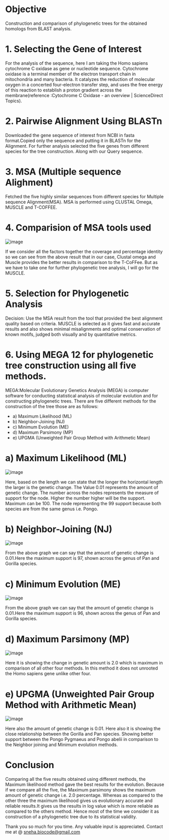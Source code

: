 
# Objective
Construction and comparison of phylogenetic trees for the obtained homologs from BLAST analysis.

# 1. Selecting the Gene of Interest
For the analysis of the sequence, here I am taking the Homo sapiens cytochrome C oxidase as gene or nucleotide sequence. Cytochrome oxidase is a terminal member of the electron transport chain in mitochondria and many bacteria. It catalyzes the reduction of molecular oxygen in a concerted four-electron transfer step, and uses the free energy of this reaction to establish a proton gradient across the membrane(reference :Cytochrome C Oxidase - an overview | ScienceDirect Topics).

# 2. Pairwise Alignment Using BLASTn
Downloaded the gene sequence of interest from NCBI in fasta format.Copied only the sequence and putting it in BLASTn for the Alignment. For further analysis selected the five genes from different species for the tree construction. Along with our Query sequence.

# 3. MSA (Multiple sequence Alighment)
Fetched the five highly similar sequences from different species for Multiple sequence Alignment(MSA). MSA is performed using CLUSTAL Omega, MUSCLE and T-COFFEE.

# 4. Comparision of MSA tools used
![image](https://github.com/user-attachments/assets/a541dfe7-5187-43a7-bf17-0a2cf1a7ae02)

If we consider all the factors together the coverage and percentage identity so we can see from the above result that in our case, Clustal omega and Muscle provides the better results in comparison to the T-CoFFee. But as we have to take one for further phylogenetic tree analysis, I will go for the MUSCLE.

# 5. Selection for Phylogenetic Analysis
Decision: Use the MSA result from the tool that provided the best alignment quality based on criteria. MUSCLE is selected as it gives fast and accurate results and also shows minimal misalignments and optimal conservation of known motifs, judged both visually and by quantitative metrics.

# 6. Using MEGA 12 for phylogenetic tree construction using all five methods.
MEGA:Molecular Evolutionary Genetics Analysis (MEGA) is computer software for conducting statistical analysis of molecular evolution and for constructing phylogenetic trees. There are five different methods for the construction of the tree those are as follows: 
* a) Maximum Likelihood (ML)
* b) Neighbor-Joining (NJ)
* c) Minimum Evolution (ME)
* d) Maximum Parsimony (MP)
* e) UPGMA (Unweighted Pair Group Method with Arithmetic Mean)

# a) Maximum Likelihood (ML)
![image](https://github.com/user-attachments/assets/dcb472ff-4bc6-4cfb-acf0-91ccd28dc26c)

Here, based on the length we can state that the longer the horizontal length the larger is the genetic change. The Value 0.01 represents the amount of genetic change. The number across the nodes represents the measure of support for the node. Higher the number higher will be the support. Maximum can be 100. The node representing the 99 support because both species are from the same genus i.e. Pongo.

# b) Neighbor-Joining (NJ)
![image](https://github.com/user-attachments/assets/ceae115f-d4b9-4656-aff2-9439e96115d0)

From the above graph we can say that the amount of genetic change is 0.01.Here the maximum support is 97, shown across the genus of Pan and Gorilla species. 

# c) Minimum Evolution (ME)
![image](https://github.com/user-attachments/assets/de145a3c-6eda-4591-b692-405ae5a815f8)

From the above graph we can say that the amount of genetic change is 0.01.Here the maximum support is 96, shown across the genus of Pan and Gorilla species. 

# d) Maximum Parsimony (MP)
![image](https://github.com/user-attachments/assets/9cd3abf7-612e-4d0e-8b4d-6c495d7c2a49)

Here it is showing the change in genetic amount is 2.0 which is maximum in comparison of all other four methods. In this method it does not unrooted the Homo sapiens gene unlike other four.

#  e) UPGMA (Unweighted Pair Group Method with Arithmetic Mean)
![image](https://github.com/user-attachments/assets/867256f8-3d22-44a8-a597-60344a5e6eba)

Here also the amount of genetic change is 0.01. Here also it is showing the close relationship between the Gorilla and Pan species. Showing better support between the Pongo Pygmaeus and Pongo abelii in comparison to the Neighbor joining and Minimum evolution methods.

# Conclusion
Comparing all the five results obtained using different methods, the Maximum likelihood method gave the best results for the evolution. Because if we compare all the five, the Maximum parsimony shows the maximum amount of genetic change i.e. 2.0 percentage. Whereas as compared to the other three the maximum likelihood gives us evolutionary accurate and reliable results.It gives us the results in log value which is more reliable as compared to the others method. Hence most of the time we consider it as construction of a phylogenetic tree due to its statistical validity.

Thank you so much for you time.
Any valuable input is appreciated.
Contact me at @ sneha.biocode@gmail.com
